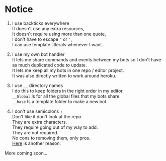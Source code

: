 # Notice

1. I use backticks everywhere  
    It doesn't use any extra resources,  
    It doesn't require using more than one quote,  
    I don't have to escape `"` or `'`,  
    I can use template litlerals whenever I want.  

2. I use my own bot handler  
    It lets me share commands and events between my bots so I don't have as much duplicated code to update.  
    It lets me keep all my bots in one repo / editor project.  
    It was also directly written to work around heroku.

3. I use `__` directory names  
    I do this to keep folders in the right order in my editor.  
    `__Global` Is for all the global files that my bots share.  
    `__base` Is a template folder to make a new bot.  

4. I don't use semicolons `;`  
    Don't like it don't look at the repo.  
    They are extra characters.  
    They require going out of my way to add.  
    They are not required.  
    No cons to removing them, only pros.  
    [Here](https://i.imgur.com/CfxGmlB.png) is another reason.  

More coming soon...  
